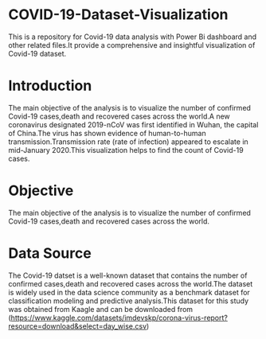 # COVID-19-Dataset-Visualization
 This is a repository for Covid-19 data analysis with Power Bi dashboard and other related files.It provide a comprehensive and insightful visualization of Covid-19 dataset.

# Introduction

The main objective of the analysis is to visualize the number of confirmed Covid-19 cases,death and recovered cases across the world.A new coronavirus designated 2019-nCoV was first identified in Wuhan, the capital of China.The virus has shown evidence of human-to-human transmission.Transmission rate (rate of infection) appeared to escalate in mid-January 2020.This visualization helps to find the count of Covid-19 cases.

# Objective

The main objective of the analysis is to visualize the number of confirmed Covid-19 cases,death and recovered cases across the world.

# Data Source

The Covid-19 datset is a well-known dataset that contains the number of confirmed cases,death and recovered cases across the world.The dataset is widely used in the data science community as a benchmark dataset for classification modeling and predictive analysis.This dataset for this study was obtained from Kaagle and can be downloaded from (https://www.kaggle.com/datasets/imdevskp/corona-virus-report?resource=download&select=day_wise.csv)
